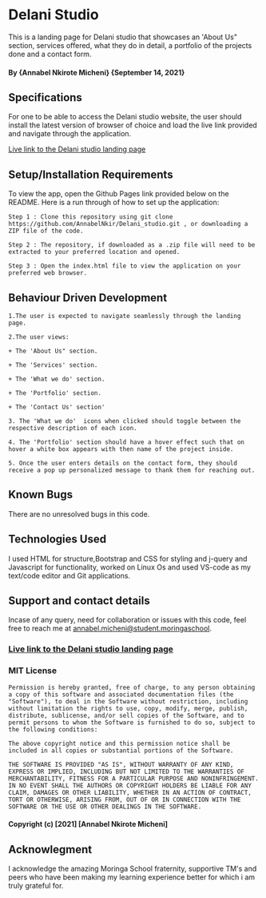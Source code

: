 # Delani Studio

This is a landing page for Delani studio that showcases an 'About Us" section, services offered, what they do in detail, a portfolio of the projects done and a contact form.



#### By **{Annabel Nkirote Micheni}** **{September 14, 2021}**
## Specifications

For one to be able to access the Delani studio website, the user should install the latest version of browser of choice and load the live link provided and navigate through the application. 

<a href="">Live link to the Delani studio landing page</a>


## Setup/Installation Requirements

To view the app, open the Github Pages link provided below on the README. Here is a run through of how to set up the application:
```
Step 1 : Clone this repository using git clone https://github.com/AnnabelNkir/Delani_studio.git , or downloading a ZIP file of the code.

Step 2 : The repository, if downloaded as a .zip file will need to be extracted to your preferred location and opened.

Step 3 : Open the index.html file to view the application on your preferred web browser.
```



## Behaviour Driven Development
```
1.The user is expected to navigate seamlessly through the landing page.

2.The user views: 

+ The 'About Us" section.

+ The 'Services' section.

+ The 'What we do' section.

+ The 'Portfolio' section.

+ The 'Contact Us' section'

3. The 'What we do'  icons when clicked should toggle between the respective description of each icon. 

4. The 'Portfolio' section should have a hover effect such that on hover a white box appears with then name of the project inside. 

5. Once the user enters details on the contact form, they should receive a pop up personalized message to thank them for reaching out.
```

## Known Bugs
There are no unresolved bugs in this code.

## Technologies Used
I used HTML for structure,Bootstrap and CSS for styling and j-query and Javascript for functionality, worked on Linux Os and used VS-code as my text/code editor and Git applications.

## Support and contact details
Incase of any query, need for collaboration or issues with this code, feel free to reach me at annabel.micheni@student.moringaschool.

### <a href="">Live link to the Delani studio landing page</a>

### MIT License
```
Permission is hereby granted, free of charge, to any person obtaining a copy of this software and associated documentation files (the "Software"), to deal in the Software without restriction, including without limitation the rights to use, copy, modify, merge, publish, distribute, sublicense, and/or sell copies of the Software, and to permit persons to whom the Software is furnished to do so, subject to the following conditions:

The above copyright notice and this permission notice shall be included in all copies or substantial portions of the Software.

THE SOFTWARE IS PROVIDED "AS IS", WITHOUT WARRANTY OF ANY KIND, EXPRESS OR IMPLIED, INCLUDING BUT NOT LIMITED TO THE WARRANTIES OF MERCHANTABILITY, FITNESS FOR A PARTICULAR PURPOSE AND NONINFRINGEMENT. IN NO EVENT SHALL THE AUTHORS OR COPYRIGHT HOLDERS BE LIABLE FOR ANY CLAIM, DAMAGES OR OTHER LIABILITY, WHETHER IN AN ACTION OF CONTRACT, TORT OR OTHERWISE, ARISING FROM, OUT OF OR IN CONNECTION WITH THE SOFTWARE OR THE USE OR OTHER DEALINGS IN THE SOFTWARE.
```
#### Copyright (c) [2021] [Annabel Nkirote Micheni] ####

## Acknowlegment
I acknowledge the amazing Moringa School fraternity, supportive TM's and peers who have been making my learning experience better for which i am truly grateful for.
